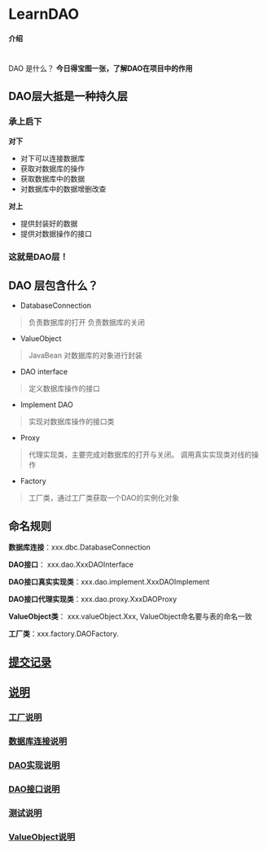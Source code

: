 # LearnDAO

#### 介绍
#
DAO 是什么？
**今日得宝图一张，了解DAO在项目中的作用**

## DAO层大抵是一种持久层

### 承上启下

**对下**

* 对下可以连接数据库
* 获取对数据库的操作
* 获取数据库中的数据
* 对数据库中的数据增删改查

**对上**

* 提供封装好的数据
* 提供对数据操作的接口

### 这就是DAO层！

## DAO 层包含什么？

* DatabaseConnection

> 负责数据库的打开
> 负责数据库的关闭

* ValueObject

> JavaBean 对数据库的对象进行封装

* DAO interface

> 定义数据库操作的接口

* Implement DAO

> 实现对数据库操作的接口类

* Proxy

> 代理实现类，主要完成对数据库的打开与关闭。
> 调用真实实现类对线的操作

* Factory

> 工厂类，通过工厂类获取一个DAO的实例化对象

## 命名规则


**数据库连接**：xxx.dbc.DatabaseConnection

**DAO接口**： xxx.dao.XxxDAOInterface

**DAO接口真实实现类**：xxx.dao.implement.XxxDAOImplement

**DAO接口代理实现类**：xxx.dao.proxy.XxxDAOProxy

**ValueObject类**： xxx.valueObject.Xxx, ValueObject命名要与表的命名一致

**工厂类**：xxx.factory.DAOFactory.

## [提交记录](note/note.md)

## [说明](DAO/note.md)

### [工厂说明](DAO/factory/note.md)

### [数据库连接说明](DAO/link/node.md)

### [DAO实现说明](DAO/lpImplements/note.md)

### [DAO接口说明](DAO/lpInterface/note.md)

### [测试说明](DAO/test/note.md)

### [ValueObject说明](DAO/valueObject/note.md)